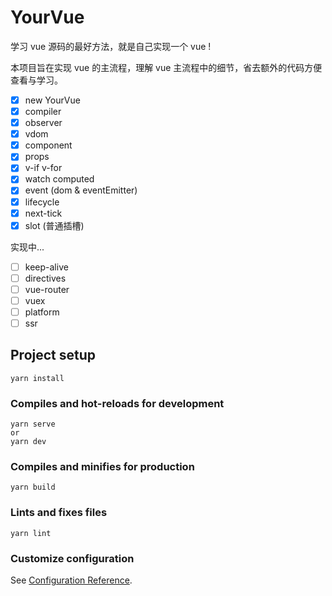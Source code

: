 # YourVue

学习 vue 源码的最好方法，就是自己实现一个 vue !

本项目旨在实现 vue 的主流程，理解 vue 主流程中的细节，省去额外的代码方便查看与学习。

- [x] new YourVue
- [x] compiler
- [x] observer
- [x] vdom
- [x] component
- [x] props
- [x] v-if v-for
- [x] watch computed
- [x] event (dom & eventEmitter)
- [x] lifecycle
- [x] next-tick
- [x] slot (普通插槽)

实现中...
- [ ] keep-alive
- [ ] directives
- [ ] vue-router
- [ ] vuex
- [ ] platform
- [ ] ssr
## Project setup
```
yarn install
```

### Compiles and hot-reloads for development
```
yarn serve 
or
yarn dev
```

### Compiles and minifies for production
```
yarn build
```

### Lints and fixes files
```
yarn lint
```

### Customize configuration
See [Configuration Reference](https://cli.vuejs.org/config/).
